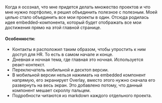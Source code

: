 Когда я осознал, что мне придется делать множество проектов и что мне нужно портфолио, я решил объединить полезное с полезным.
Моей целью стало объединить все мои проекты в один. Отсюда родилась идея embedded-компонента, который будет отображать все мои достижения прямо на этой главной странице.

#### Особенности:

- Контакты я расположил таким образом, чтобы упростить к ним доступ для HR. То есть в самом начале и конце.
- Дневная и ночная тема, где главная это ночная. Используется реакт-контекст.
- Переключатель мобильной и десктоп версии.
- В мобильной версии нельзя нажимать на embedded компонент напрямую, его экранирует Overlay, вместо этого нужно сначала его развернуть на весь экран. Это добавлено потому, что данный компонент мешает скроллу пальцем.
- Подробности читаются из markdown каждого отдельного проекта.
